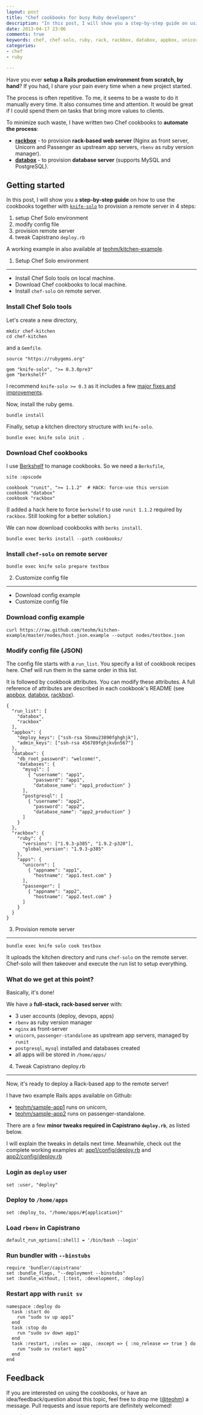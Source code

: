 ```yaml
---
layout: post
title: "Chef cookbooks for busy Ruby developers"
description: "In this post, I will show you a step-by-step guide on using the cookbooks together with knife-solo to provision a remote server in 4 steps."
date: 2013-04-17 23:06
comments: true
keywords: chef, chef-solo, ruby, rack, rackbox, databox, appbox, unicorn, passenger, rails.
categories:
- chef
- ruby

---
```


Have you ever **setup a Rails production environment from scratch, by
hand**? If you had, I share your pain every time when a new project
started.

The process is often repetitive. To me, it seems to be a waste to do it
manually every time. It also consumes time and attention. It would be
great if I could spend them on tasks that bring more values to clients.

To minimize such waste, I have written two Chef cookbooks to **automate
the process**:

* [**rackbox**](https://github.com/teohm/rackbox-cookbook)  - to provision **rack-based web server** (Nginx as front server, Unicorn and Passenger as upstream app servers, `rbenv` as ruby version manager).
* [**databox**](https://github.com/teohm/databox-cookbook) - to provision **database server** (supports MySQL and PostgreSQL).

Getting started
----------

In this post, I will show you a **step-by-step guide** on how to use the
cookbooks together with
[`knife-solo`](https://github.com/matschaffer/knife-solo) to provision a
remote server in 4 steps:

1. setup Chef Solo environment
2. modify config file
3. provision remote server
4. tweak Capistrano `deploy.rb`

A working example in also available at
[teohm/kitchen-example](https://github.com/teohm/kitchen-example).

1. Setup Chef Solo environment
-------------

* Install Chef Solo tools on local machine.
* Download Chef cookbooks to local machine.
* Install `chef-solo` on remote server.


### Install Chef Solo tools

Let's create a new directory,

```
mkdir chef-kitchen
cd chef-kitchen
```

and a `Gemfile`.

```
source "https://rubygems.org"

gem "knife-solo", ">= 0.3.0pre3"
gem "berkshelf"
```
   
I recommend `knife-solo >= 0.3` as it includes a few [major fixes and
improvements](https://github.com/matschaffer/knife-solo/blob/master/CHANGELOG.md#changes-and-new-features).
   
Now, install the ruby gems.

```
bundle install
```

Finally, setup a kitchen directory structure with `knife-solo`.

```
bundle exec knife solo init .
```

### Download Chef cookbooks

I use [Berkshelf](http://berkshelf.com/) to manage cookbooks. So we need a `Berksfile`,

```
site :opscode

cookbook "runit", ">= 1.1.2"  # HACK: force-use this version
cookbook "databox"
cookbook "rackbox"
```

(I added a hack here to force `berkshelf` to use `runit 1.1.2` required
by `rackbox`. Still looking for a better solution.)
   
We can now download cookbooks with `berks install`.

```
bundle exec berks install --path cookbooks/
```

### Install `chef-solo` on remote server

```
bundle exec knife solo prepare testbox
```

2. Customize config file
--------------

* Download config example
* Customize config file

### Download config example

```
curl https://raw.github.com/teohm/kitchen-example/master/nodes/host.json.example --output nodes/testbox.json
```

### Modify config file (JSON)

The config file starts with a `run_list`. You specify a list of cookbook
recipes here. Chef will run them in the same order in this list.

It is followed by cookbook attributes. You can modify these attributes.
A full reference of attributes are described in each cookbook's README
(see [appbox](https://github.com/teohm/appbox-cookbook#attributes),
[databox](https://github.com/teohm/databox-cookbook#attributes),
[rackbox](https://github.com/teohm/rackbox-cookbook#attributes)).

```
{
  "run_list": [
    "databox",
    "rackbox"
  ],
  "appbox": {
    "deploy_keys": ["ssh-rsa 5bnmu23890fghghjk"],
    "admin_keys": ["ssh-rsa 456789fghjkvbn567"]
  },
  "databox": {
    "db_root_password": "welcome!",
    "databases": {
      "mysql": [
        { "username": "app1",
          "password": "app1",
          "database_name": "app1_production" }
      ],
      "postgresql": [
        { "username": "app2",
          "password": "app2",
          "database_name": "app2_production" }
      ]
    }
  },
  "rackbox": {
    "ruby": {
      "versions": ["1.9.3-p385", "1.9.2-p320"],
      "global_version": "1.9.3-p385"
    },
    "apps": {
      "unicorn": [
        { "appname": "app1",
          "hostname": "app1.test.com" }
      ],
      "passenger": [
        { "appname": "app2",
          "hostname": "app2.test.com" }
      ]
    }
  }
}

```

3. Provision remote server
---------

```
bundle exec knife solo cook testbox
```

It uploads the kitchen directory and runs `chef-solo` on the remote
server. Chef-solo will then takeover and execute the run list to setup
everything.

### What do we get at this point?

Basically, it's done! 

We have a **full-stack, rack-based server** with:

* 3 user accounts (deploy, devops, apps)
* `rbenv` as ruby version manager
* `nginx` as front-server
* `unicorn`, `passenger-standalone` as upstream app servers, managed by `runit`
* `postgresql`, `mysql` installed and databases created
*  all apps will be stored in `/home/apps/`

4. Tweak Capistrano deploy.rb
-------------

Now, it's ready to deploy a Rack-based app to the remote server!

I have two example Rails apps available on Github:

* [teohm/sample-app1](https://github.com/teohm/sample-app1) runs on unicorn,
* [teohm/sample-app2](https://github.com/teohm/sample-app2) runs on passenger-standalone. 

There are a few **minor tweaks required in Capistrano `deploy.rb`**, as listed below. 

I will explain the tweaks in details next time. Meanwhile, check out the complete working examples at: [app1/config/deploy.rb](https://github.com/teohm/sample-app1/blob/master/config/deploy.rb) and [app2/config/deploy.rb](https://github.com/teohm/sample-app2/blob/master/config/deploy.rb)


### Login as `deploy` user
```
set :user, "deploy"
```

### Deploy to `/home/apps`
```
set :deploy_to, "/home/apps/#{application}"
```

### Load `rbenv` in Capistrano
```
default_run_options[:shell] = '/bin/bash --login'
```

### Run bundler with `--binstubs`
```
require 'bundler/capistrano'
set :bundle_flags, "--deployment --binstubs"
set :bundle_without, [:test, :development, :deploy]
```

### Restart app with `runit sv`
```
namespace :deploy do
  task :start do
    run "sudo sv up app1"
  end
  task :stop do
    run "sudo sv down app1"
  end
  task :restart, :roles => :app, :except => { :no_release => true } do
    run "sudo sv restart app1"
  end
end

```

Feedback
-------
If you are interested on using the cookbooks, or have an idea/feedback/question about this topic, feel free to drop me ([@teohm](http://twitter.com/teohm)) a message. Pull requests and issue reports are definitely welcomed!

